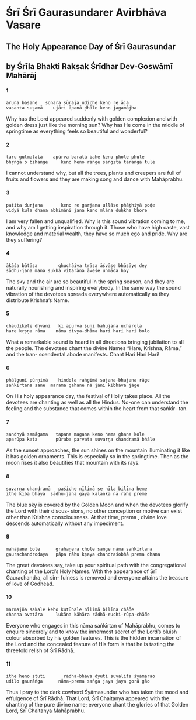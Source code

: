 # Śrī Śrī Gaurasundarer Avirbhāva Vasare

## The Holy Appearance Day of Śrī Gaurasundar

## by Śrīla Bhakti Rakṣak Śrīdhar Dev-Goswāmī Mahārāj

#### 1

    aruṇa basane   sonara sūraja udiche keno re āja
    vasanta suṣamā    ujāri āpanā ḍhāle keno jagamājha

Why has the Lord appeared suddenly with golden complexion and with golden dress just like the morning sun? Why has He come in the middle of springtime as everything feels so beautiful and wonderful?

#### 2

    taru gulmalatā    apūrva baratā bahe keno phole phule
    bhṛṅga o bihaṅge     keno heno raṅge saṅgīta taraṅga tule

I cannot understand why, but all the trees, plants and creepers are full of fruits and flowers and they are making song and dance with Mahāprabhu.

#### 3

    patita durjana       keno re garjana ullāse phāṭhiyā poḍe
    vidyā kula dhana abhimānī jana keno mlāna duḥkha bhore

I am very fallen and unqualified. Why is this sound vibration coming to me, and why am I getting inspiration through it. Those who have high caste, vast knowledge and material wealth, they have so much ego and pride. Why are they suffering?

#### 4

    ākāśa bātāsa        ghuchāiya trāsa āśvāse bhāsāye dey
    sādhu-jana mana sukha vitaraṇa āveśe unmāda hoy

The sky and the air are so beautiful in the spring season, and they are naturally nourishing and inspiring
everybody. In the same way the sound vibration of the devotees spreads everywhere automatically as
they distribute Krishna’s Name.

#### 5

    chaudikete dhvani   ki apūrva śuni bahujana ucharola
    hare kṛṣṇa rāma    nāma divya-dhāma hari hari hari bolo

What a remarkable sound is heard in all directions bringing jubilation to all the people. The devotees chant the divine Names “Hare, Krishna, Rāma,” and the tran- scendental abode manifests. Chant Hari Hari Hari!

#### 6

    phālgunī pūrṇimā    hindola raṅgimā sujana-bhajana rāge
    saṅkīrtana sane  marama gahane nā jāni kibhāva jāge

On His holy appearance day, the festival of Holly takes place. All the devotees are chanting as well as all the Hindus. No-one can understand the feeling and the substance that comes within the heart from that saṅkīr- tan.

#### 7

    sandhyā samāgama   tapana magana keno hema ghana kole
    aparūpa kata       pūraba parvata suvarṇa chandramā bhāle

As the sunset approaches, the sun shines on the mountain illuminating it like it has golden ornaments. This is especially so in the springtime. Then as the moon rises it also beautifies that mountain with its rays.

#### 8

    suvarṇa chandramā   paśiche nīlimā se nīla bilīna heme
    ithe kiba bhāya  sādhu-jana gāya kalaṅka nā rahe preme

The blue sky is covered by the Golden Moon and when the devotees glorify the Lord with their discus- sions, no other conception or motive can exist other than Krishna consciousness. At that time, prema , divine love
descends automatically without any impediment.

#### 9

    mahājane bole      grahaṇera chole saṅge nāma saṅkīrtana
    gaurachandrodaya   pāpa rāhu kṣaya chandraśobhā prema dhana

The great devotees say, take up your spiritual path with the congregational chanting of the Lord’s Holy Names. With the appearance of Śrī Gaurachandra, all sin- fulness is removed and everyone attains the treasure of love of Godhead.

#### 10

    marmajña sakale keho kutūhale nīlimā bilīna chā̐de
    channa avatāra     lukāna kāhāra rādhā-ruchi-rūpa-chā̐de

Everyone who engages in this nāma saṅkīrtan of Mahāprabhu, comes to enquire sincerely and to know the innermost secret of the Lord’s bluish colour absorbed by his golden features. This is the hidden incarnation of the Lord and the concealed feature of His form is that he is tasting the threefold relish of Śrī Rādhā.

#### 11

    ithe heno stuti       rādhā-bhāva dyuti suvalita śyāmarāo
    udilo gaurāṅga      nāma-prema saṅga jaya jaya gorā gāo

Thus I pray to the dark cowherd Śyāmasundar who has taken the mood and effulgence of Śrī Rādhā. That Lord, Śrī Chaitanya appeared with the chanting of the pure divine name; everyone chant the glories of that Golden Lord, Śrī Chaitanya Mahāprabhu.

